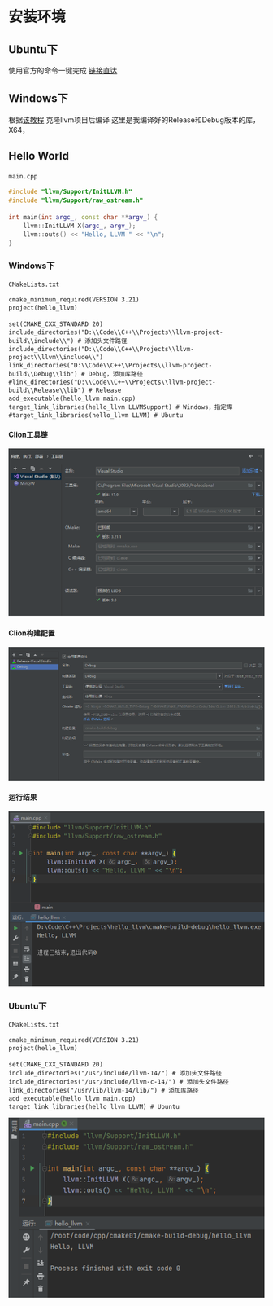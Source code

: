# 安装环境
## Ubuntu下 
使用官方的命令一键完成 [链接直达](https://apt.llvm.org/)
## Windows下 
根据[该教程](https://llvm.org/docs/GettingStartedVS.html) 克隆llvm项目后编译
这里是我编译好的Release和Debug版本的库，X64，
## Hello World

`main.cpp`
```cpp
#include "llvm/Support/InitLLVM.h"
#include "llvm/Support/raw_ostream.h"

int main(int argc_, const char **argv_) {
    llvm::InitLLVM X(argc_, argv_);
    llvm::outs() << "Hello, LLVM " << "\n";
}
```
### Windows下
`CMakeLists.txt`
```
cmake_minimum_required(VERSION 3.21)
project(hello_llvm)

set(CMAKE_CXX_STANDARD 20)
include_directories("D:\\Code\\C++\\Projects\\llvm-project-build\\include\\") # 添加头文件路径
include_directories("D:\\Code\\C++\\Projects\\llvm-project\\llvm\\include\\")
link_directories("D:\\Code\\C++\\Projects\\llvm-project-build\\Debug\\lib") # Debug，添加库路径
#link_directories("D:\\Code\\C++\\Projects\\llvm-project-build\\Release\\lib") # Release
add_executable(hello_llvm main.cpp)
target_link_libraries(hello_llvm LLVMSupport) # Windows，指定库
#target_link_libraries(hello_llvm LLVM) # Ubuntu
```
#### Clion工具链

![md/img.png](md/img.png)
#### Clion构建配置

![md/img_1.png](md/img_1.png)
#### 运行结果

![md/img_2.png](md/img_2.png)

### Ubuntu下
`CMakeLists.txt`
```
cmake_minimum_required(VERSION 3.21)
project(hello_llvm)

set(CMAKE_CXX_STANDARD 20)
include_directories("/usr/include/llvm-14/") # 添加头文件路径
include_directories("/usr/include/llvm-c-14/") # 添加头文件路径
link_directories("/usr/lib/llvm-14/lib/") # 添加库路径
add_executable(hello_llvm main.cpp)
target_link_libraries(hello_llvm LLVM) # Ubuntu
```

![md/img_3.png](md/img_3.png)